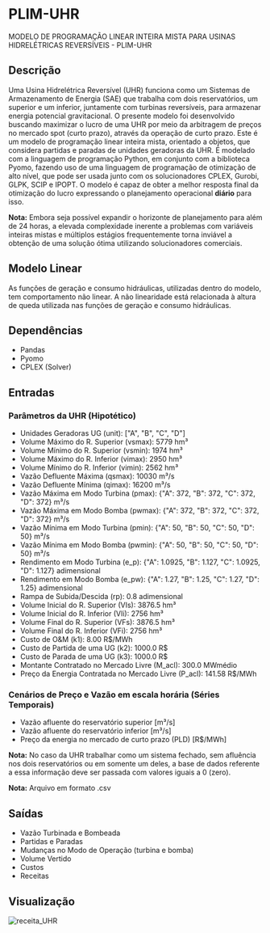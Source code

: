 # PLIM-UHR
MODELO DE PROGRAMAÇÃO LINEAR INTEIRA MISTA PARA USINAS HIDRELÉTRICAS REVERSÍVEIS - PLIM-UHR

## Descrição
Uma Usina Hidrelétrica Reversível (UHR) funciona como um Sistemas de Armazenamento de Energia (SAE) que trabalha com dois reservatórios, um superior e um inferior, juntamente com turbinas reversíveis, para armazenar energia potencial gravitacional. O presente modelo foi desenvolvido buscando maximizar o lucro de uma UHR por meio da arbitragem de preços no mercado spot (curto prazo), através da operação de curto prazo.
Este é um modelo de programação linear inteira mista, orientado a objetos, que considera partidas e paradas de unidades geradoras da UHR. É modelado com a linguagem de programação Python, em conjunto com a biblioteca Pyomo, fazendo uso de uma linguagem de programação de otimização de alto nível, que pode ser usada junto com os solucionadores CPLEX, Gurobi, GLPK, SCIP e IPOPT.
O modelo é capaz de obter a melhor resposta final da otimização do lucro expressando o planejamento operacional **diário** para isso.

**Nota:** Embora seja possível expandir o horizonte de planejamento para além de 24 horas, a elevada complexidade inerente a problemas com variáveis inteiras mistas e múltiplos estágios frequentemente torna inviável a obtenção de uma solução ótima utilizando solucionadores comerciais.

## Modelo Linear
As funções de geração e consumo hidráulicas, utilizadas dentro do modelo, tem comportamento não linear. A não linearidade está relacionada à altura de queda utilizada nas funções de geração e consumo hidráulicas.

## Dependências
- Pandas
- Pyomo
- CPLEX (Solver)

## Entradas
### Parâmetros da UHR (Hipotético)
  - Unidades Geradoras UG (unit): ["A", "B", "C", "D"]
  - Volume Máximo do R. Superior (vsmax): 5779 hm³
  - Volume Mínimo do R. Superior (vsmin): 1974 hm³
  - Volume Máximo do R. Inferior (vimax): 2950 hm³
  - Volume Mínimo do R. Inferior (vimin): 2562 hm³
  - Vazão Defluente Máxima (qsmax): 10030 m³/s
  - Vazão Defluente Mínima (qimax): 16200 m³/s
  - Vazão Máxima em Modo Turbina (pmax): {"A": 372, "B": 372, "C": 372, "D": 372} m³/s
  - Vazão Máxima em Modo Bomba (pwmax): {"A": 372, "B": 372, "C": 372, "D": 372} m³/s
  - Vazão Mínima em Modo Turbina (pmin): {"A": 50, "B": 50, "C": 50, "D": 50} m³/s
  - Vazão Mínima em Modo Bomba (pwmin): {"A": 50, "B": 50, "C": 50, "D": 50} m³/s
  - Rendimento em Modo Turbina (e_p): {"A": 1.0925, "B": 1.127, "C": 1.0925, "D": 1.127} adimensional
  - Rendimento em Modo Bomba (e_pw): {"A": 1.27, "B": 1.25, "C": 1.27, "D": 1.25} adimensional
  - Rampa de Subida/Descida (rp): 0.8 adimensional
  - Volume Inicial do R. Superior (VIs): 3876.5 hm³
  - Volume Inicial do R. Inferior (VIi): 2756 hm³
  - Volume Final do R. Superior (VFs): 3876.5 hm³
  - Volume Final do R. Inferior (VFi): 2756 hm³
  - Custo de O&M (k1): 8.00 R$/MWh
  - Custo de Partida de uma UG (k2): 1000.0 R$
  - Custo de Parada de uma UG (k3): 1000.0 R$
  - Montante Contratado no Mercado Livre (M_acl): 300.0 MWmédio
  - Preço da Energia Contratada no Mercado Livre (P_acl): 141.58 R$/MWh

### Cenários de Preço e Vazão em escala horária (Séries Temporais)
  - Vazão afluente do reservatório superior [m³/s]
  - Vazão afluente do reservatório inferior [m³/s]
  - Preço da energia no mercado de curto prazo (PLD) [R$/MWh]

  **Nota:** No caso da UHR trabalhar como um sistema fechado, sem afluência nos dois reservatórios ou em somente um deles, a base de dados referente a essa informação deve ser passada com valores iguais a 0 (zero).
  
  **Nota:** Arquivo em formato .csv
## Saídas
  - Vazão Turbinada e Bombeada
  - Partidas e Paradas
  - Mudanças no Modo de Operação (turbina e bomba)
  - Volume Vertido
  - Custos
  - Receitas

## Visualização
![receita_UHR](https://github.com/user-attachments/assets/6aadd56c-b3cf-46dc-8c79-3e1f2fbd3bb2)

